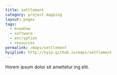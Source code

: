 ```yaml
---
title: settlement
category: project mapping
layout: pages
tags:
  - knowhow
  - software
  - encryption
  - resources
permalink: /maps/settlement
hyiplink: http://hyip.github.io/maps/settlement
---
```

Horem ipsum dolor sit amettetur ing elit. 
